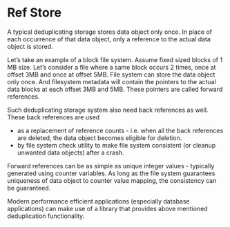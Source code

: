 # Ref Store

A typical deduplicating storage stores data object only once. In place of each occurrence of that data object, only a reference to the actual data object is stored. 

Let’s take an example of a block file system. Assume fixed sized blocks of 1 MB size. Let’s consider a file where a same block occurs 2 times, once at offset 3MB and once at offset 5MB. File system can store the data object only once. And filesystem metadata will contain the pointers to the actual data blocks at each offset 3MB and 5MB. These pointers are called forward references. 

Such deduplicating storage system also need back references as well. These back references are used
- as a replacement of reference counts - i.e. when all the back references are deleted, the data object becomes eligible for deletion.
- by file system check utility to make file system consistent (or cleanup unwanted data objects) after a crash. 

Forward references can be as simple as unique integer values - typically generated using counter variables. As long as the file system guarantees uniqueness of data object to counter value mapping, the consistency can be guaranteed. 

Modern performance efficient applications (especially database applications) can make use of a library that provides above mentioned deduplication functionality.
